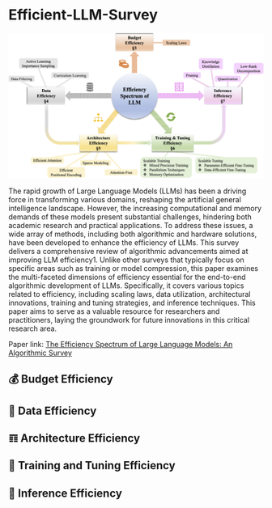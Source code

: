 # Efficient-LLM-Survey

![Overview](assets/overview.png)

The rapid growth of Large Language Models (LLMs) has been a driving force in transforming various domains, reshaping the
artificial general intelligence landscape. However, the increasing computational and memory demands of these models present substantial challenges, hindering both academic research and practical applications. To address these issues, a wide array of methods, including both algorithmic and hardware solutions, have been developed to enhance the efficiency of LLMs. This survey delivers a comprehensive review of algorithmic advancements aimed at improving LLM efficiency1. Unlike other surveys that typically focus on specific areas such as training or model compression, this paper examines the multi-faceted dimensions of efficiency essential for the end-to-end algorithmic development of LLMs. Specifically, it covers various topics related to efficiency, including scaling laws, data utilization, architectural innovations, training and tuning strategies, and inference techniques. This paper aims to serve as a valuable resource for researchers and practitioners, laying the groundwork for future innovations in this critical research area. 

Paper link:  [The Efficiency Spectrum of Large Language Models: An Algorithmic Survey]()

## 💰 Budget Efficiency

## 📀 Data Efficiency

## 𝌓 Architecture Efficiency

## 📖 Training and Tuning Efficiency

## 👾 Inference Efficiency